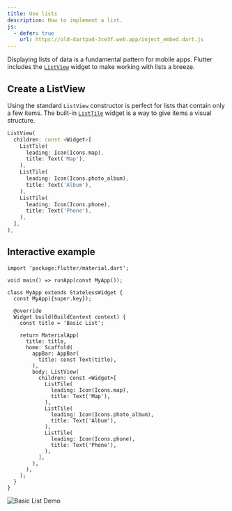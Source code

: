 ```yaml
---
title: Use lists
description: How to implement a list.
js:
  - defer: true
    url: https://old-dartpad-3ce3f.web.app/inject_embed.dart.js
---
```


<?code-excerpt path-base="cookbook/lists/basic_list"?>

Displaying lists of data is a fundamental pattern for mobile apps.
Flutter includes the [`ListView`][]
widget to make working with lists a breeze.

## Create a ListView

Using the standard `ListView` constructor is
perfect for lists that contain only a few items.
The built-in [`ListTile`][]
widget is a way to give items a visual structure.

<?code-excerpt "lib/main.dart (ListView)" replace="/^body\: //g"?>
```dart
ListView(
  children: const <Widget>[
    ListTile(
      leading: Icon(Icons.map),
      title: Text('Map'),
    ),
    ListTile(
      leading: Icon(Icons.photo_album),
      title: Text('Album'),
    ),
    ListTile(
      leading: Icon(Icons.phone),
      title: Text('Phone'),
    ),
  ],
),
```

## Interactive example

<?code-excerpt "lib/main.dart"?>
```run-dartpad:theme-light:mode-flutter:run-true:width-100%:height-600px:split-60:ga_id-interactive_example
import 'package:flutter/material.dart';

void main() => runApp(const MyApp());

class MyApp extends StatelessWidget {
  const MyApp({super.key});

  @override
  Widget build(BuildContext context) {
    const title = 'Basic List';

    return MaterialApp(
      title: title,
      home: Scaffold(
        appBar: AppBar(
          title: const Text(title),
        ),
        body: ListView(
          children: const <Widget>[
            ListTile(
              leading: Icon(Icons.map),
              title: Text('Map'),
            ),
            ListTile(
              leading: Icon(Icons.photo_album),
              title: Text('Album'),
            ),
            ListTile(
              leading: Icon(Icons.phone),
              title: Text('Phone'),
            ),
          ],
        ),
      ),
    );
  }
}
```

<noscript>
  <img src="/assets/images/docs/cookbook/basic-list.png" alt="Basic List Demo" class="site-mobile-screenshot" /> 
</noscript>


[`ListTile`]: {{site.api}}/flutter/material/ListTile-class.html
[`ListView`]: {{site.api}}/flutter/widgets/ListView-class.html
